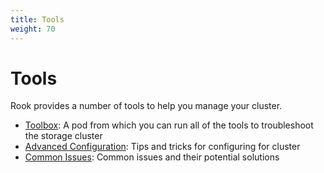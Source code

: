 ```yaml
---
title: Tools
weight: 70
---
```


# Tools

Rook provides a number of tools to help you manage your cluster.
- [Toolbox](toolbox.md): A pod from which you can run all of the tools to troubleshoot the storage cluster
- [Advanced Configuration](advanced-configuration.md): Tips and tricks for configuring for cluster
- [Common Issues](common-issues.md): Common issues and their potential solutions
